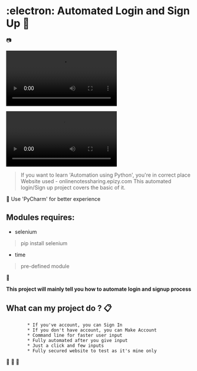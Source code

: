 # :electron: __Automated Login and Sign Up__ :wave:
:camera:

![Signup](https://user-images.githubusercontent.com/40369168/114279887-71ac9c00-9a54-11eb-96bf-9d025524e939.mp4)

![Login](https://user-images.githubusercontent.com/40369168/114279866-59d51800-9a54-11eb-9c77-646bbe8338ac.mp4)

> If you want to learn 'Automation using Python', you're in correct place
> Website used - onlinenotessharing.epizy.com
> This automated login/Sign up project covers the basic of it.

:loudspeaker: Use 'PyCharm' for better experience

## Modules requires:

* selenium
> pip install selenium

* time
> pre-defined module

:mag_right:

__This project will mainly tell you how to automate login and signup process__

## What can my project do ?  :clipboard:
            * If you've account, you can Sign In
            * If you don't have account, you can Make Account
            * Command line for faster user input
            * Fully automated after you give input
            * Just a click and few inputs
            * Fully secured website to test as it's mine only
            
:see_no_evil: :speak_no_evil: :hear_no_evil:


